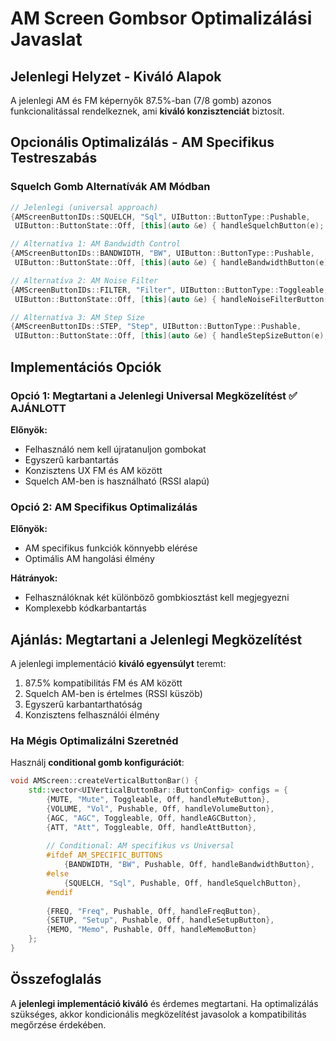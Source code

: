 # AM Screen Gombsor Optimalizálási Javaslat

## Jelenlegi Helyzet - Kiváló Alapok
A jelenlegi AM és FM képernyők 87.5%-ban (7/8 gomb) azonos funkcionalitással rendelkeznek, ami **kiváló konzisztenciát** biztosít.

## Opcionális Optimalizálás - AM Specifikus Testreszabás

### Squelch Gomb Alternatívák AM Módban

```cpp
// Jelenlegi (universal approach)
{AMScreenButtonIDs::SQUELCH, "Sql", UIButton::ButtonType::Pushable, 
 UIButton::ButtonState::Off, [this](auto &e) { handleSquelchButton(e); }}

// Alternatíva 1: AM Bandwidth Control
{AMScreenButtonIDs::BANDWIDTH, "BW", UIButton::ButtonType::Pushable, 
 UIButton::ButtonState::Off, [this](auto &e) { handleBandwidthButton(e); }}

// Alternatíva 2: AM Noise Filter
{AMScreenButtonIDs::FILTER, "Filter", UIButton::ButtonType::Toggleable, 
 UIButton::ButtonState::Off, [this](auto &e) { handleNoiseFilterButton(e); }}

// Alternatíva 3: AM Step Size
{AMScreenButtonIDs::STEP, "Step", UIButton::ButtonType::Pushable, 
 UIButton::ButtonState::Off, [this](auto &e) { handleStepSizeButton(e); }}
```

## Implementációs Opciók

### Opció 1: Megtartani a Jelenlegi Universal Megközelítést ✅ AJÁNLOTT
**Előnyök:**
- Felhasználó nem kell újratanuljon gombokat
- Egyszerű karbantartás  
- Konzisztens UX FM és AM között
- Squelch AM-ben is használható (RSSI alapú)

### Opció 2: AM Specifikus Optimalizálás
**Előnyök:**
- AM specifikus funkciók könnyebb elérése
- Optimális AM hangolási élmény

**Hátrányok:**
- Felhasználóknak két különböző gombkiosztást kell megjegyezni
- Komplexebb kódkarbantartás

## Ajánlás: Megtartani a Jelenlegi Megközelítést

A jelenlegi implementáció **kiváló egyensúlyt** teremt:
1. 87.5% kompatibilitás FM és AM között
2. Squelch AM-ben is értelmes (RSSI küszöb)
3. Egyszerű karbantarthatóság
4. Konzisztens felhasználói élmény

### Ha Mégis Optimalizálni Szeretnéd

Használj **conditional gomb konfigurációt**:

```cpp
void AMScreen::createVerticalButtonBar() {
    std::vector<UIVerticalButtonBar::ButtonConfig> configs = {
        {MUTE, "Mute", Toggleable, Off, handleMuteButton},
        {VOLUME, "Vol", Pushable, Off, handleVolumeButton},
        {AGC, "AGC", Toggleable, Off, handleAGCButton},
        {ATT, "Att", Toggleable, Off, handleAttButton},
        
        // Conditional: AM specifikus vs Universal
        #ifdef AM_SPECIFIC_BUTTONS
            {BANDWIDTH, "BW", Pushable, Off, handleBandwidthButton},
        #else
            {SQUELCH, "Sql", Pushable, Off, handleSquelchButton},
        #endif
        
        {FREQ, "Freq", Pushable, Off, handleFreqButton},
        {SETUP, "Setup", Pushable, Off, handleSetupButton},
        {MEMO, "Memo", Pushable, Off, handleMemoButton}
    };
}
```

## Összefoglalás

A **jelenlegi implementáció kiváló** és érdemes megtartani. Ha optimalizálás szükséges, akkor kondicionális megközelítést javasolok a kompatibilitás megőrzése érdekében.
